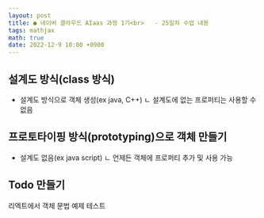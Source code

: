 ```yaml
---
layout: post
title: ● 네이버 클라우드 AIaas 과정 1기<br>   - 25일차 수업 내용
tags: mathjax
math: true
date: 2022-12-9 10:00 +0900
---
```


## 설계도 방식(class 방식)

- 설계도 방식으로 객체 생성(ex java, C++)
  ㄴ 설계도에 없는 프로퍼티는 사용할 수 없음

## 프로토타이핑 방식(prototyping)으로 객체 만들기

- 설계도 없음(ex java script)
  ㄴ 언제든 객체에 프로퍼티 추가 및 사용 가능

## Todo 만들기

리엑트에서 객체 문법 예제 테스트























